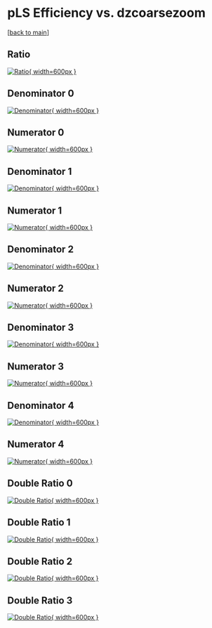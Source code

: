 # pLS Efficiency vs. dzcoarsezoom

[[back to main](./)]



## Ratio

[![Ratio](../mtv/var/pLS_xtr_0_-1_eff_dzcoarsezoom.png){ width=600px }](../mtv/var/pLS_xtr_0_-1_eff_dzcoarsezoom.pdf)

## Denominator 0

[![Denominator](../mtv/den/pLS_xtr_0_-1_eff_dzcoarsezoom_den0.png){ width=600px }](../mtv/den/pLS_xtr_0_-1_eff_dzcoarsezoom_den0.pdf)

## Numerator 0

[![Numerator](../mtv/num/pLS_xtr_0_-1_eff_dzcoarsezoom_num0.png){ width=600px }](../mtv/num/pLS_xtr_0_-1_eff_dzcoarsezoom_num0.pdf)

## Denominator 1

[![Denominator](../mtv/den/pLS_xtr_0_-1_eff_dzcoarsezoom_den1.png){ width=600px }](../mtv/den/pLS_xtr_0_-1_eff_dzcoarsezoom_den1.pdf)

## Numerator 1

[![Numerator](../mtv/num/pLS_xtr_0_-1_eff_dzcoarsezoom_num1.png){ width=600px }](../mtv/num/pLS_xtr_0_-1_eff_dzcoarsezoom_num1.pdf)

## Denominator 2

[![Denominator](../mtv/den/pLS_xtr_0_-1_eff_dzcoarsezoom_den2.png){ width=600px }](../mtv/den/pLS_xtr_0_-1_eff_dzcoarsezoom_den2.pdf)

## Numerator 2

[![Numerator](../mtv/num/pLS_xtr_0_-1_eff_dzcoarsezoom_num2.png){ width=600px }](../mtv/num/pLS_xtr_0_-1_eff_dzcoarsezoom_num2.pdf)

## Denominator 3

[![Denominator](../mtv/den/pLS_xtr_0_-1_eff_dzcoarsezoom_den3.png){ width=600px }](../mtv/den/pLS_xtr_0_-1_eff_dzcoarsezoom_den3.pdf)

## Numerator 3

[![Numerator](../mtv/num/pLS_xtr_0_-1_eff_dzcoarsezoom_num3.png){ width=600px }](../mtv/num/pLS_xtr_0_-1_eff_dzcoarsezoom_num3.pdf)

## Denominator 4

[![Denominator](../mtv/den/pLS_xtr_0_-1_eff_dzcoarsezoom_den4.png){ width=600px }](../mtv/den/pLS_xtr_0_-1_eff_dzcoarsezoom_den4.pdf)

## Numerator 4

[![Numerator](../mtv/num/pLS_xtr_0_-1_eff_dzcoarsezoom_num4.png){ width=600px }](../mtv/num/pLS_xtr_0_-1_eff_dzcoarsezoom_num4.pdf)

## Double Ratio 0

[![Double Ratio](../mtv/ratio/pLS_xtr_0_-1_eff_dzcoarsezoom_ratio0.png){ width=600px }](../mtv/ratio/pLS_xtr_0_-1_eff_dzcoarsezoom_ratio0.pdf)

## Double Ratio 1

[![Double Ratio](../mtv/ratio/pLS_xtr_0_-1_eff_dzcoarsezoom_ratio1.png){ width=600px }](../mtv/ratio/pLS_xtr_0_-1_eff_dzcoarsezoom_ratio1.pdf)

## Double Ratio 2

[![Double Ratio](../mtv/ratio/pLS_xtr_0_-1_eff_dzcoarsezoom_ratio2.png){ width=600px }](../mtv/ratio/pLS_xtr_0_-1_eff_dzcoarsezoom_ratio2.pdf)

## Double Ratio 3

[![Double Ratio](../mtv/ratio/pLS_xtr_0_-1_eff_dzcoarsezoom_ratio3.png){ width=600px }](../mtv/ratio/pLS_xtr_0_-1_eff_dzcoarsezoom_ratio3.pdf)

